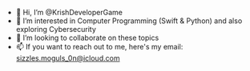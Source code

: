 - 👋 Hi, I’m @KrishDeveloperGame
- 👀 I’m interested in Computer Programming (Swift & Python) and also exploring Cybersecurity
- 💞️ I’m looking to collaborate on these topics
- 📫 If you want to reach out to me, here's my email: sizzles.moguls_0n@icloud.com

<!---
KrishDeveloperGame/KrishDeveloperGame is a ✨ special ✨ repository because its `README.md` (this file) appears on your GitHub profile.
You can click the Preview link to take a look at your changes.
--->
